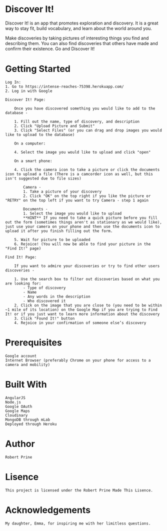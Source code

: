 # Discover It!

Discover It! is an app that promotes exploration and discovery. It is a great way to stay fit, build vocabulary, and learn about the world around you. 

Make discoveries by taking pictures of interesting things you find and describing them. You can also find discoveries that others have made and confirm their existence. Go and Discover It!

# Getting Started

	Log In:
	1. Go to https://intense-reaches-75398.herokuapp.com/
	2. Log in with Google

	Discover It! Page:

		Once you have discovered something you would like to add to the database -

		1. Fill out the name, type of discovery, and description
		2. Click "Upload Picture and Submit"
		3. Click "Select Files" (or you can drag and drop images you would like to upload to the database)

		On a computer:

		4. Select the image you would like to upload and click "open"

		On a smart phone: 
		
		4. Click the camera icon to take a picture or click the documents icon to upload a file (There is a camcorder icon as well, but this isn't suggested due to file sizes)

			Camera -
			1. Take a picture of your discovery
			2. Click "OK" on the top right if you like the picture or "RETRY" on the top left if you want to try Camera - step 1 again

			Documents -
			1. Select the image you would like to upload
			**HINT** If you need to take a quick picture before you fill out the form (sometimes things aren't as stationary as we would like), just use your camera on your phone and then use the documents icon to upload it after you finish filling out the form.

		5. Wait for picture to be uploaded
		6. Rejoice! (You will now be able to find your picture in the "Find It!" page)

	Find It! Page:

		If you want to admire your discoveries or try to find other users discoveries -

		1. Use the search box to filter out discoveries based on what you are looking for: 
			- Type of discovery
			- Name
			- Any words in the description
			- Who discovered it
		2. Click on the image that you are close to (you need to be within ~1 mile of its location) on the Google Map if you are trying to Find It! or if you just want to learn more information about the discovery
		3. Click "Found It!" button
		4. Rejoice in your confirmation of someone else’s discovery

# Prerequisites

	Google account
	Internet Browser (preferably Chrome on your phone for access to a camera and mobility)

# Built With

	AngularJS
	Node.js
	Google OAuth
	Google Maps
	Cloudinary
	MongoDB through mLab
	Deployed through Heroku

# Author

	Robert Prine

# Lisence

	This project is licensed under the Robert Prine Made This Lisence.

# Acknowledgements

	My daughter, Emma, for inspiring me with her limitless questions.

